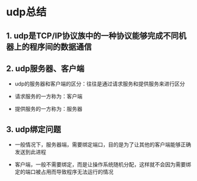 # udp总结

## 1. udp是TCP/IP协议族中的一种协议能够完成不同机器上的程序间的数据通信

## 2. udp服务器、客户端

- udp的服务器和客户端的区分：往往是通过请求服务和提供服务来进行区分

- 请求服务的一方称为：客户端

- 提供服务的一方称为：服务器

## 3. udp绑定问题

- 一般情况下，服务器端，需要绑定端口，目的是为了让其他的客户端能够正确发送到此进程

- 客户端，一般不需要绑定，而是让操作系统随机分配，这样就不会因为需要绑定的端口被占用而导致程序无法运行的情况